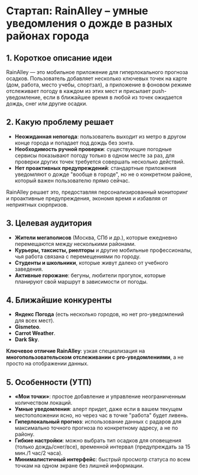 # Стартап: RainAlley – умные уведомления о дожде в разных районах города

## 1. Короткое описание идеи
RainAlley — это мобильное приложение для гиперлокального прогноза осадков. Пользователь добавляет несколько ключевых точек на карте (дом, работа, место учебы, спортзал), а приложение в фоновом режиме отслеживает погоду в каждом из этих мест и присылает push-уведомление, если в ближайшее время в любой из точек ожидается дождь, снег или другие осадки.

## 2. Какую проблему решает
- **Неожиданная непогода**: пользователь выходит из метро в другом конце города и попадает под дождь без зонта.
- **Необходимость ручной проверки**: существующие погодные сервисы показывают погоду только в одном месте за раз, для проверки других точек требуется совершать несколько действий.
- **Нет проактивных предупреждений**: стандартные приложения уведомляют о дожде "вообще в городе", но не о конкретном районе, который важен пользователю прямо сейчас.

RainAlley решает это, предоставляя персонализированный мониторинг и проактивные предупреждения, экономя время и избавляя от неприятных сюрпризов.

## 3. Целевая аудитория
- **Жители мегаполисов** (Москва, СПб и др.), которые ежедневно перемещаются между несколькими районами.
- **Курьеры, таксисты, риелторы** и другие мобильные профессионалы, чья работа связана с перемещениями по городу.
- **Студенты и школьники**, которые живут далеко от учебного заведения.
- **Активные горожане**: бегуны, любители прогулок, которые планируют свой маршрут в зависимости от погоды.

## 4. Ближайшие конкуренты
- **Яндекс Погода** (есть несколько городов, но нет pro-уведомлений для всех мест).
- **Gismeteo**.
- **Carrot Weather**.
- **Dark Sky**.

**Ключевое отличие RainAlley**: узкая специализация на **многопользовательском отслеживании с pro-уведомлениями**, а не просто на отображении данных.

## 5. Особенности (УТП)
- **«Мои точки»**: простое добавление и управление неограниченным количеством локаций.
- **Умные уведомления**: алерт придет, даже если в вашем текущем местоположении ясно, но через час в точке "работа" будет ливень.
- **Гиперлокальный прогноз**: использование данных с радаров для максимально точного прогноза по конкретному адресу, а не по району.
- **Гибкие настройки**: можно выбрать тип осадков для оповещения (только дождь/снег/все), временной интервал (предупреждать за 15 мин./1 час/2 часа).
- **Минималистичный интерфейс**: быстрый просмотр статуса по всем точкам на одном экране без лишней информации.
